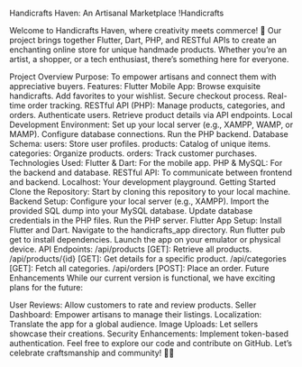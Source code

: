 Handicrafts Haven: An Artisanal Marketplace
!Handicrafts

Welcome to Handicrafts Haven, where creativity meets commerce! 🌟 Our project brings together Flutter, Dart, PHP, and RESTful APIs to create an enchanting online store for unique handmade products. Whether you’re an artist, a shopper, or a tech enthusiast, there’s something here for everyone.

Project Overview
Purpose: To empower artisans and connect them with appreciative buyers.
Features:
Flutter Mobile App:
Browse exquisite handicrafts.
Add favorites to your wishlist.
Secure checkout process.
Real-time order tracking.
RESTful API (PHP):
Manage products, categories, and orders.
Authenticate users.
Retrieve product details via API endpoints.
Local Development Environment:
Set up your local server (e.g., XAMPP, WAMP, or MAMP).
Configure database connections.
Run the PHP backend.
Database Schema:
users: Store user profiles.
products: Catalog of unique items.
categories: Organize products.
orders: Track customer purchases.
Technologies Used:
Flutter & Dart: For the mobile app.
PHP & MySQL: For the backend and database.
RESTful API: To communicate between frontend and backend.
Localhost: Your development playground.
Getting Started
Clone the Repository: Start by cloning this repository to your local machine.
Backend Setup:
Configure your local server (e.g., XAMPP).
Import the provided SQL dump into your MySQL database.
Update database credentials in the PHP files.
Run the PHP server.
Flutter App Setup:
Install Flutter and Dart.
Navigate to the handicrafts_app directory.
Run flutter pub get to install dependencies.
Launch the app on your emulator or physical device.
API Endpoints:
/api/products [GET]: Retrieve all products.
/api/products/{id} [GET]: Get details for a specific product.
/api/categories [GET]: Fetch all categories.
/api/orders [POST]: Place an order.
Future Enhancements
While our current version is functional, we have exciting plans for the future:

User Reviews: Allow customers to rate and review products.
Seller Dashboard: Empower artisans to manage their listings.
Localization: Translate the app for a global audience.
Image Uploads: Let sellers showcase their creations.
Security Enhancements: Implement token-based authentication.
Feel free to explore our code and contribute on GitHub. Let’s celebrate craftsmanship and community! 🎨✨
